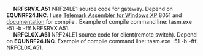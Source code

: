 
&emsp; **NRFSRVX.A51** NRF24LE1 source code for gateway. Depend on **EQUNRF24.INC**. I use [Telemark Assembler for Windows XP](http://old-dos.ru/index.php?page=files&mode=files&do=show&id=1385) 8051 and [documentation](http://www.cpcalive.com/docs/TASMMAN.HTM) for compile .  Example of compile command line: tasm.exe -51 -b -fff NRFSRVX.A51.</br>
&emsp; **NRFCL0X.A51** NRF24LE1 source code for client(remote switch). Depend on **EQUNRF24.INC**. Example of compile command line: tasm.exe -51 -b -fff NRFCL0X.A51.</br>
